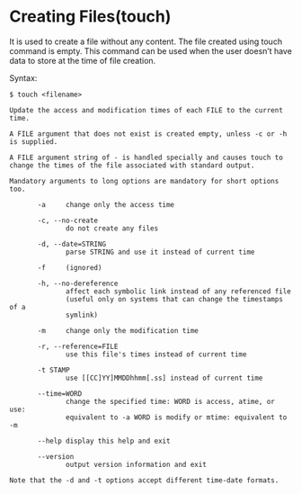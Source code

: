 # Creating Files(touch)
It is used to create a file without any content. The file created using touch command is empty. This command can be used when the user doesn’t have data to store at the time of file creation.

Syntax:
```shell
$ touch <filename>
```

```
Update the access and modification times of each FILE to the current time.

A FILE argument that does not exist is created empty, unless -c or -h is supplied.

A FILE argument string of - is handled specially and causes touch to change the times of the file associated with standard output.

Mandatory arguments to long options are mandatory for short options too.

       -a     change only the access time

       -c, --no-create
              do not create any files

       -d, --date=STRING
              parse STRING and use it instead of current time

       -f     (ignored)

       -h, --no-dereference
              affect each symbolic link instead of any referenced file
              (useful only on systems that can change the timestamps of a
              symlink)

       -m     change only the modification time

       -r, --reference=FILE
              use this file's times instead of current time

       -t STAMP
              use [[CC]YY]MMDDhhmm[.ss] instead of current time

       --time=WORD
              change the specified time: WORD is access, atime, or use:
              equivalent to -a WORD is modify or mtime: equivalent to -m

       --help display this help and exit

       --version
              output version information and exit

Note that the -d and -t options accept different time-date formats.
```

